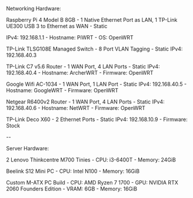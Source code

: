 Networking Hardware:

Raspberry Pi 4 Model B 8GB - 1 Native Ethernet Port as LAN, 1 TP-Link UE300 USB 3 to Ethernet as WAN - Static 

IPv4: 192.168.1.1 - Hostname: PiWRT - OS: OpenWRT

TP-Link TLSG108E Managed Switch - 8 Port VLAN Tagging - Static IPv4: 192.168.40.3

TP-Link C7 v5.6 Router - 1 WAN Port, 4 LAN Ports - Static IPv4: 192.168.40.4 - Hostname: ArcherWRT - Firmware: OpenWRT

Google Wifi AC-1034 - 1 WAN Port, 1 LAN Port - Static IPv4: 192.168.40.5 - Hostname: GoogleWRT - Firmware: OpenWRT

Netgear R6400v2 Router - 1 WAN Port, 4 LAN Ports - Static IPv4: 192.168.40.6 - Hostname: NetWRT - Firmware: OpenWRT

TP-Link Deco X60 - 2 Ethernet Ports - Static IPv4: 192.168.10.9 - Firmware: Stock

--

Server Hardware:

2 Lenovo Thinkcentre M700 Tinies - CPU: i3-6400T - Memory: 24GiB

Beelink S12 Mini PC - CPU: Intel N100 - Memory: 16GiB

Custom M-ATX PC Build - CPU: AMD Ryzen 7 1700 - GPU: NVIDIA RTX 2060 Founders Edition - VRAM: 6GB - Memory: 16GiB
